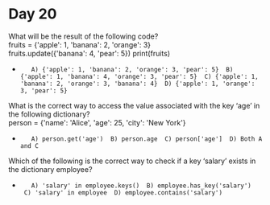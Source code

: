 # Day 20 
What will be the result of the following code?
fruits = {'apple': 1, 'banana': 2, 'orange': 3}
fruits.update({'banana': 4, 'pear': 5})
print(fruits)

* 		 A) {'apple': 1, 'banana': 2, 'orange': 3, 'pear': 5}  B) {'apple': 1, 'banana': 4, 'orange': 3, 'pear': 5}  C) {'apple': 1, 'banana': 2, 'orange': 3, 'banana': 4}  D) {'apple': 1, 'orange': 3, 'pear': 5}

What is the correct way to access the value associated with the key ‘age’ in the following dictionary?
person = {'name': 'Alice', 'age': 25, 'city': 'New York'}

* 		 A) person.get('age')  B) person.age  C) person['age']  D) Both A and C

Which of the following is the correct way to check if a key ‘salary’ exists in the dictionary employee?

* 		 A) 'salary' in employee.keys()  B) employee.has_key('salary')  C) 'salary' in employee  D) employee.contains('salary')